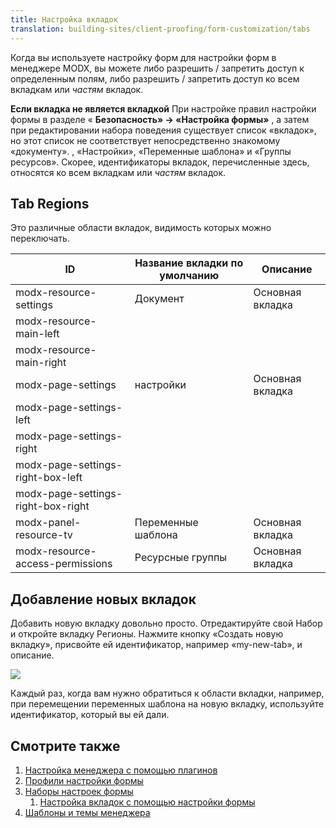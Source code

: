 ```yaml
---
title: Настройка вкладок
translation: building-sites/client-proofing/form-customization/tabs
---
```


Когда вы используете настройку форм для настройки форм в менеджере MODX, вы можете либо разрешить / запретить доступ к определенным полям, либо разрешить / запретить доступ ко всем вкладкам или *частям* вкладок.

**Если вкладка не является вкладкой** При настройке правил настройки формы в разделе « **Безопасность» -> «Настройка формы»** , а затем при редактировании набора поведения существует список «вкладок», но этот список не соответствует непосредственно знакомому «документу». , «Настройки», «Переменные шаблона» и «Группы ресурсов». Скорее, идентификаторы вкладок, перечисленные здесь, относятся ко всем вкладкам или *частям* вкладок.

## Tab Regions

Это различные области вкладок, видимость которых можно переключать.

| ID                                 | Название вкладки по умолчанию | Описание         |
| ---------------------------------- | ----------------------------- | ---------------- |
| modx-resource-settings             | Документ                      | Основная вкладка |
| modx-resource-main-left            |                               |
| modx-resource-main-right           |                               |
| modx-page-settings                 | настройки                     | Основная вкладка |
| modx-page-settings-left            |                               |
| modx-page-settings-right           |                               |
| modx-page-settings-right-box-left  |                               |
| modx-page-settings-right-box-right |                               |
| modx-panel-resource-tv             | Переменные шаблона            | Основная вкладка |
| modx-resource-access-permissions   | Ресурсные группы              | Основная вкладка |

## Добавление новых вкладок

Добавить новую вкладку довольно просто. Отредактируйте свой Набор и откройте вкладку Регионы. Нажмите кнопку «Создать новую вкладку», присвойте ей идентификатор, например «my-new-tab», и описание.

![](/download/attachments/a173647e0c2b1aeb7f1021e4f14784bc/fc_new_tab.jpg)

Каждый раз, когда вам нужно обратиться к области вкладки, например, при перемещении переменных шаблона на новую вкладку, используйте идентификатор, который вы ей дали.

## Смотрите также

1. [Настройка менеджера с помощью плагинов](_legacy/administering-your-site/customizing-the-manager-via-plugins)
2. [Профили настройки формы](building-sites/client-proofing/form-customization/profiles)
3. [Наборы настроек формы](building-sites/client-proofing/form-customization/sets)
    1. [Настройка вкладок с помощью настройки формы](building-sites/client-proofing/form-customization/tabs)
4. [Шаблоны и темы менеджера](building-sites/client-proofing/custom-manager-themes)
